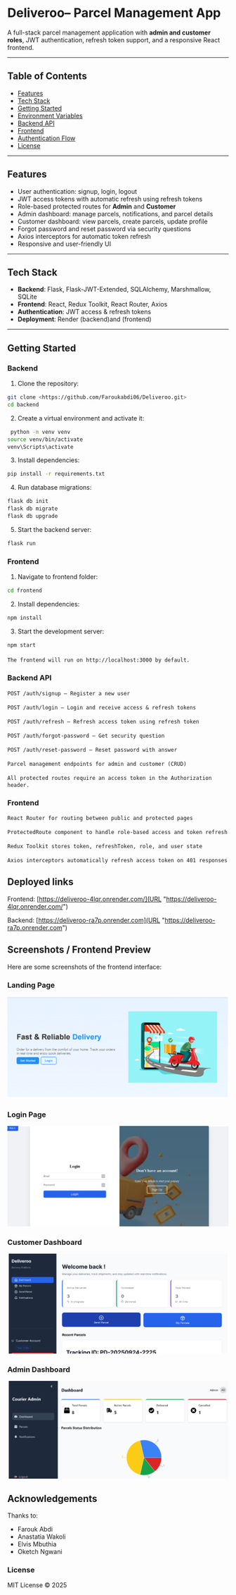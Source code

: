 # Deliveroo– Parcel Management App

A full-stack parcel management application with **admin and customer roles**, JWT authentication, refresh token support, and a responsive React frontend.

---

## Table of Contents

- [Features](#features)
- [Tech Stack](#tech-stack)
- [Getting Started](#getting-started)
- [Environment Variables](#environment-variables)
- [Backend API](#backend-api)
- [Frontend](#frontend)
- [Authentication Flow](#authentication-flow)
- [License](#license)

---

## Features

- User authentication: signup, login, logout
- JWT access tokens with automatic refresh using refresh tokens
- Role-based protected routes for **Admin** and **Customer**
- Admin dashboard: manage parcels, notifications, and parcel details
- Customer dashboard: view parcels, create parcels, update profile
- Forgot password and reset password via security questions
- Axios interceptors for automatic token refresh
- Responsive and user-friendly UI

---

## Tech Stack

- **Backend**: Flask, Flask-JWT-Extended, SQLAlchemy, Marshmallow, SQLite
- **Frontend**: React, Redux Toolkit, React Router, Axios
- **Authentication**: JWT access & refresh tokens
- **Deployment**: Render (backend)and (frontend)

---

## Getting Started

### Backend

1. Clone the repository:

```bash
git clone <https://github.com/Faroukabdi06/Deliveroo.git>
cd backend
```

2. Create a virtual environment and activate it:
```bash
 python -m venv venv
source venv/bin/activate
venv\Scripts\activate
```

3. Install dependencies:
```bash
pip install -r requirements.txt
```

4. Run database migrations:
```bash
flask db init
flask db migrate
flask db upgrade
```

5. Start the backend server:
```bash
flask run
```
### Frontend

1. Navigate to frontend folder:
```bash
cd frontend
```

2. Install dependencies:
```bash
npm install
```

3. Start the development server:
```bash
npm start

The frontend will run on http://localhost:3000 by default.
```

### Backend API
```
POST /auth/signup – Register a new user

POST /auth/login – Login and receive access & refresh tokens

POST /auth/refresh – Refresh access token using refresh token

POST /auth/forgot-password – Get security question

POST /auth/reset-password – Reset password with answer

Parcel management endpoints for admin and customer (CRUD)

All protected routes require an access token in the Authorization header.
```

### Frontend
```
React Router for routing between public and protected pages

ProtectedRoute component to handle role-based access and token refresh

Redux Toolkit stores token, refreshToken, role, and user state

Axios interceptors automatically refresh access token on 401 responses
```

## Deployed links
Frontend: [https://deliveroo-4lqr.onrender.com/](URL "https://deliveroo-4lqr.onrender.com/")

Backend: [https://deliveroo-ra7p.onrender.com](URL "https://deliveroo-ra7p.onrender.com")


## Screenshots / Frontend Preview

Here are some screenshots of the frontend interface:

### Landing Page
![Landing Page](screenshots/Screenshot%202025-10-03%20190546.png)

### Login Page
![Login Page](screenshots/Screenshot%202025-10-03%20190606.png)

### Customer Dashboard
![Customer Dashboard](screenshots/Screenshot%202025-10-03%20190941.png)



### Admin Dashboard
![Admin Dashboard](screenshots/Screenshot%202025-10-03%20190624.png)


## Acknowledgements
Thanks to:
- Farouk Abdi
- Anastatia Wakoli
- Elvis Mbuthia
- Oketch Ngwani

### License

MIT License © 2025

